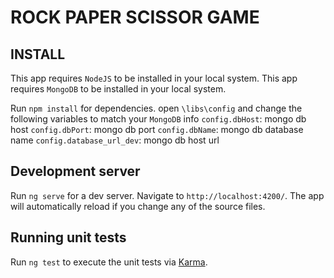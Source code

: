 # ROCK PAPER SCISSOR GAME

## INSTALL

This app requires `NodeJS` to be installed in your local system.
This app requires `MongoDB` to be installed in your local system.



Run `npm install` for dependencies.
open `\libs\config` and change the following variables to match your `MongoDB` info
`config.dbHost`: mongo db host
`config.dbPort`: mongo db port
`config.dbName`: mongo db database name
`config.database_url_dev`: mongo db host url

## Development server

Run `ng serve` for a dev server. Navigate to `http://localhost:4200/`. The app will automatically reload if you change any of the source files.

## Running unit tests

Run `ng test` to execute the unit tests via [Karma](https://karma-runner.github.io).

